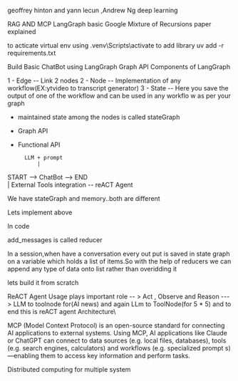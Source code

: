 geoffrey hinton and yann lecun ,Andrew Ng  deep learning

RAG AND MCP
LangGraph basic 
Google Mixture of Recursions  paper explained


to acticate virtual env using .venv\Scripts\activate
to add library uv add -r requirements.txt


Build Basic ChatBot using LangGraph  Graph  API 
Components of LangGraph 

1 - Edge  -- Link 2 nodes 
2 - Node  -- Implementation of any workflow(EX:ytvideo to transcript generator)
3 - State  -- Here you save the output of  one of the  workflow and can be used in any workflo w as per your graph


- maintained state among the nodes is called  stateGraph
- Graph API
- Functional API

        LLM + prompt
            |
START --> ChatBot  --> END               
            |
   External Tools integration  --  reACT Agent

   We have stateGraph and memory..both are different

Lets implement above   

In code

add_messages is called reducer

In a session,when have a conversation every out put is saved in state graph on a variable which holds a list of items.So with the help of reducers we can append any type of data onto list rather than overidding it



lets build it from scratch

ReACT Agent Usage plays important role -- > Act , Observe and Reason  ---> LLM to toolnode for(AI news) and again LLm to ToolNode(for 5 * 5) and to end this is reACT agent Architecture\  



MCP (Model Context Protocol) is an open-source standard for connecting AI applications to external systems.
Using MCP, AI applications like Claude or ChatGPT can connect to data sources (e.g. local files, databases), tools (e.g. search engines, calculators) and workflows (e.g. specialized prompt s)—enabling them to access key information and perform tasks.

Distributed computing for multiple system